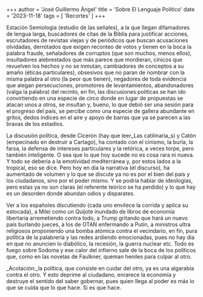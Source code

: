 +++
author = 'José Guillermo Ángel'
title = 'Sobre El Lenguaje Político'
date = '2023-11-18'
tags = [ 'Recortes' ]
+++

Estación Semiología (estudio de las señales), a la que llegan difamadores de lengua larga, buscadores de citas de la
Biblia para justificar acciones, escrutadores de revistas viejas y de periódicos que buscan acusaciones olvidadas,
derrotados que exigen reconteo de votos y tienen en la boca la palabra fraude, señaladores de corruptos (que son muchos,
menos ellos), insultadores alebrestados que más parece que mordieran, cínicos que revuelven los hechos y no se inmutan,
cambiadores de conceptos a su amaño (éticas particulares), obsesivos que no paran de nombrar con la misma palabra al
otro (la peor que tienen), negadores de toda evidencia que alegan persecuciones, promotores de levantamientos,
abandonadores (valga la palabra) del recinto, en fin, las discusiones políticas se han ido convirtiendo en una especie
de circo donde en lugar de propuestas se atacan unos a otros, se insultan y, bueno, lo que debió ser una sesión para el
progreso del país, se percibe como una especie de gallera abundante en gritos, dedos índices en el aire y apoyo de
barras que ya se parecen a las bravas de los estadios.

La discusión política, desde Cicerón (hay que leer_Las catilinaria_s) y Catón (empecinado en destruir a Cartago), ha
contado con el cinismo, la burla, la farsa, la defensa de intereses particulares y la retórica, a veces torpe, pero
también inteligente. O sea que lo que hoy sucede no es cosa rara ni nueva. Y todo se debería a la emotividad
mediterránea y, por estos lados a la tropical, eso se dice. Pero hoy en día la narrativa (el discurso), ha aumentado de
volumen y lo que se discute ya no es por el bien del país y los ciudadanos, sino por el poder mismo. Y se podría hablar
de ideologías, pero estas ya no son claras (el referente teórico se ha perdido) y lo que hay es un desorden donde
abundan odios y disparates.

Ver a los españoles discutiendo (cada uno envilece la corrida y aplica su estocada), a Milei como un Quijote inundado de
libros de economía libertaria arremetiendo contra todo, a Trump gritando que hará un nuevo país burlando jueces, a los
de OTAN enfermando a Putin, a ministros ultra religiosos proponiendo una bomba atómica contra el vecindario, en fin,
pura política de la palabrería y las redes ardiendo emocionadas, pues no hay día en que no anuncien lo diabólico, la
recesión, la guerra nuclear etc. Todo es fuego sobre Sodoma y ese calor del infierno sale de la boca de los políticos
que, como en las novelas de Faulkner, queman heniles para culpar al otro.

_Acotación:_la política, que consiste en cuidar del otro, ya es una algarabía contra el otro. Y esto deprime al
ciudadano, enrarece la economía y destruye el sentido del saber gobernar, pues quien llega al poder es más lo que se
cuida que lo que hace. Si es que hace.